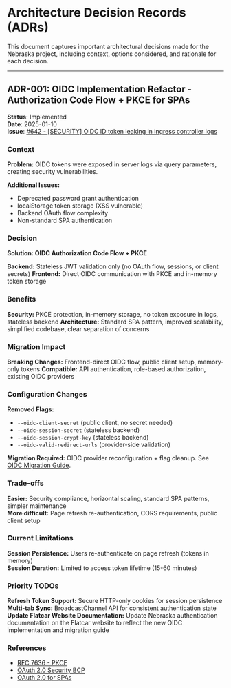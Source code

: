 # Architecture Decision Records (ADRs)

This document captures important architectural decisions made for the Nebraska project, including context, options considered, and rationale for each decision.

---

## ADR-001: OIDC Implementation Refactor - Authorization Code Flow + PKCE for SPAs

**Status**: Implemented  
**Date**: 2025-01-10  
**Issue**: [#642 - [SECURITY] OIDC ID token leaking in ingress controller logs](https://github.com/flatcar/nebraska/issues/642)

### Context

**Problem:** OIDC tokens were exposed in server logs via query parameters, creating security vulnerabilities.

**Additional Issues:**
- Deprecated password grant authentication
- localStorage token storage (XSS vulnerable)
- Backend OAuth flow complexity
- Non-standard SPA authentication

### Decision

**Solution: OIDC Authorization Code Flow + PKCE**

**Backend:** Stateless JWT validation only (no OAuth flow, sessions, or client secrets)
**Frontend:** Direct OIDC communication with PKCE and in-memory token storage

### Benefits

**Security:** PKCE protection, in-memory storage, no token exposure in logs, stateless backend
**Architecture:** Standard SPA pattern, improved scalability, simplified codebase, clear separation of concerns

### Migration Impact

**Breaking Changes:** Frontend-direct OIDC flow, public client setup, memory-only tokens
**Compatible:** API authentication, role-based authorization, existing OIDC providers

### Configuration Changes

**Removed Flags:**
- `--oidc-client-secret` (public client, no secret needed)
- `--oidc-session-secret` (stateless backend)
- `--oidc-session-crypt-key` (stateless backend)
- `--oidc-valid-redirect-urls` (provider-side validation)

**Migration Required:** OIDC provider reconfiguration + flag cleanup. See [OIDC Migration Guide](./oidc-migration-guide.md).

### Trade-offs

**Easier:** Security compliance, horizontal scaling, standard SPA patterns, simpler maintenance  
**More difficult:** Page refresh re-authentication, CORS requirements, public client setup

### Current Limitations

**Session Persistence:** Users re-authenticate on page refresh (tokens in memory)  
**Session Duration:** Limited to access token lifetime (15-60 minutes)

### Priority TODOs

**Refresh Token Support:** Secure HTTP-only cookies for session persistence  
**Multi-tab Sync:** BroadcastChannel API for consistent authentication state  
**Update Flatcar Website Documentation:** Update Nebraska authentication documentation on the Flatcar website to reflect the new OIDC implementation and migration guide

### References

- [RFC 7636 - PKCE](https://datatracker.ietf.org/doc/html/rfc7636)
- [OAuth 2.0 Security BCP](https://datatracker.ietf.org/doc/html/draft-ietf-oauth-security-topics)
- [OAuth 2.0 for SPAs](https://datatracker.ietf.org/doc/html/draft-ietf-oauth-browser-based-apps)
